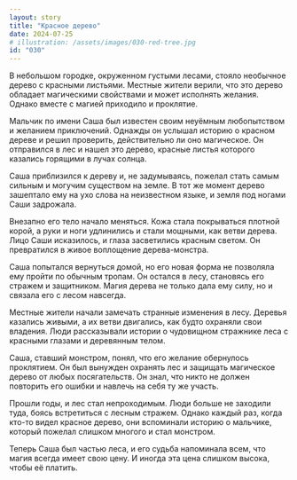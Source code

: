 ```yaml
---
layout: story
title: "Красное дерево"
date: 2024-07-25
# illustration: /assets/images/030-red-tree.jpg
id: "030"
---
```


В небольшом городке, окруженном густыми лесами, стояло необычное дерево с красными листьями. Местные жители верили, что это дерево обладает магическими свойствами и может исполнять желания. Однако вместе с магией приходило и проклятие.

Мальчик по имени Саша был известен своим неуёмным любопытством и желанием приключений. Однажды он услышал историю о красном дереве и решил проверить, действительно ли оно магическое. Он отправился в лес и нашел это дерево, красные листья которого казались горящими в лучах солнца.

Саша приблизился к дереву и, не задумываясь, пожелал стать самым сильным и могучим существом на земле. В тот же момент дерево зашептало ему на ухо слова на неизвестном языке, и земля под ногами Саши задрожала.

Внезапно его тело начало меняться. Кожа стала покрываться плотной корой, а руки и ноги удлинились и стали мощными, как ветви дерева. Лицо Саши исказилось, и глаза засветились красным светом. Он превратился в живое воплощение дерева-монстра.

Саша попытался вернуться домой, но его новая форма не позволяла ему пройти по обычным тропам. Он остался в лесу, становясь его стражем и защитником. Магия дерева не только дала ему силу, но и связала его с лесом навсегда.

Местные жители начали замечать странные изменения в лесу. Деревья казались живыми, а их ветви двигались, как будто охраняли свои владения. Люди рассказывали истории о чудовищном стражнике леса с красными глазами и деревянным телом.

Саша, ставший монстром, понял, что его желание обернулось проклятием. Он был вынужден охранять лес и защищать магическое дерево от любых посягательств. Он знал, что никто не должен повторить его ошибки и навлечь на себя ту же участь.

Прошли годы, и лес стал непроходимым. Люди больше не заходили туда, боясь встретиться с лесным стражем. Однако каждый раз, когда кто-то видел красное дерево, они вспоминали историю о мальчике, который пожелал слишком многого и стал монстром.

Теперь Саша был частью леса, и его судьба напоминала всем, что магия всегда имеет свою цену. И иногда эта цена слишком высока, чтобы её платить.